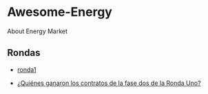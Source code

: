# Awesome-Energy
About Energy Market

## Rondas

- [ronda1](http://ronda1.gob.mx/)

- [¿Quiénes ganaron los contratos de la fase dos de la Ronda Uno?](http://eleconomista.com.mx/industrias/2015/09/30/quienes-ganaron-las-licitaciones-fase-dos-ronda)

